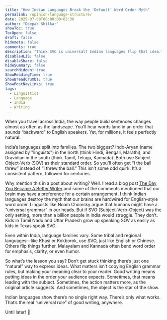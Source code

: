 ```yaml
---
title: "How Indian Languages Break the 'Default' Word Order Myth"
permalink: /opinion/language-structure/
date: 2025-07-08T00:00:00+05:30
author: "Deepak Shilkar"
showToc: true
TocOpen: false
draft: false
hidemeta: false
comments: true
description: "Think SVO is universal? Indian languages flip that idea."
disableHLJS: false
disableShare: false
hideSummary: false
searchHidden: true
ShowReadingTime: true
ShowBreadCrumbs: true
ShowPostNavLinks: true
tags:
  - Linguistics
  - Language
  - India
  - Writing
---
```


When you travel across India, the way people build sentences changes almost as often as the landscape. You’ll hear words land in an order that sounds “backward” to English speakers. Yet, for millions, it feels perfectly natural.

India’s languages split into families. The two biggest? Indo-Aryan (name assigned by "linguists") in the north (think Hindi, Bengali, Marathi), and Dravidian in the south (think Tamil, Telugu, Kannada). Both use Subject-Object-Verb (SOV) as their standard order. So you’ll often get “I the ball threw” instead of “I threw the ball.” This isn’t some odd quirk. It’s a consistent pattern, followed for centuries.

Why mention this in a post about writing? Well. I read a blog post [The Day You Became A Better Writer](https://dilbertblog.typepad.com/the_dilbert_blog/2007/06/the_day_you_bec.html) and some of the comments mentioned that our brain may have a preference for a certain arrangement. I think Indian languages destroy the myth that our brains are hardwired for English-style word order. Linguists like Noam Chomsky argue that humans might have a “universal grammar” in our heads. But if SVO (Subject-Verb-Object) was the only setting, more than a billion people in India would struggle. They don’t. Kids in Tamil Nadu and Uttar Pradesh grow up speaking SOV as easily as kids in Texas speak SVO.

Even within India, language families vary. Some tribal and regional languages—like Khasi or Kokborok, use SVO, just like English or Chinese. Others flip things further. Malayalam and Kannada often bend word order for emphasis, clarity, or even humor.

So what’s the lesson you say? Don’t get stuck thinking there’s just one “natural” way to express ideas. What matters isn’t copying English grammar rules, but making your meaning clear to your reader. Good writing means putting ideas in the order your audience expects. Sometimes, that means leading with the subject. Sometimes, the action matters more, as the original article suggests. And sometimes, the object is the star of the show.

Indian languages show there’s no single right way. There’s only what works. That’s the real “universal rule” of good writing, anywhere.

Until later! 👋
